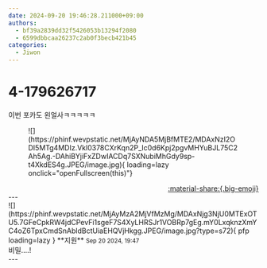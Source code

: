 ```yaml
---
date: 2024-09-20 19:46:28.211000+09:00
authors:
  - bf39a2839dd32f5426053b13294f2080
  - 6599dbbcaa26237c2ab0f3becb421b45
categories:
  - Jiwon
---
```


# 4-179626717

<div class="post-container" markdown="1">
<div class="content-container md-sidebar__scrollwrap" markdown="1">

이번 포카도 왼얼사ㅋㅋㅋㅋㅋ
<figure markdown="1">
![](https://phinf.wevpstatic.net/MjAyNDA5MjBfMTE2/MDAxNzI2ODI5MTg4MDIz.Vkl0378CXrKqn2P_Ic0d6Kpj2pgvMHYuBJL75C2Ah5Ag.-DAhiBYjiFxZDwIACDq7SXNubiMhGdy9sp-t4XkdES4g.JPEG/image.jpg){ loading=lazy onclick="openFullscreen(this)"}
</figure>


</div>
</div>

<div style="text-align: right;" markdown="1">
<a href="https://weverse.io/fromis9/fanpost/4-179626717" style="text-align: right;">:material-share:{.big-emoji}</a>
</div>
---

<div class="comments-container md-sidebar__scrollwrap" markdown="1">
<div class="comment" markdown="1">
<div class='id-container' markdown="1">
![](https://phinf.wevpstatic.net/MjAyMzA2MjVfMzMg/MDAxNjg3NjU0MTExOTU5.7GFeCpkRW4jdCPevFi1sgeF7S4XyLHRSJr1VOBRp7gEg.mY0LxqknzXmYC4oZ6TpxCmdSnAbldBctUiaEHQVjHkgg.JPEG/image.jpg?type=s72){ pfp loading=lazy }
**<span class="artist">지원</span>** <small>Sep 20 2024, 19:47</small><br>
</div>
<div class='comment-body' markdown="1">
비밀….!
</div>
</div>
</div>
---
